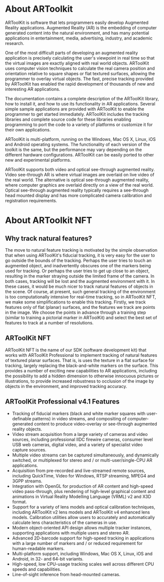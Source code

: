 # About ARToolkit

ARToolKit is software that lets programmers easily develop Augmented Reality applications. Augmented Reality (AR) is the embedding of computer generated content into the natural environment, and has many potential applications in entertainment, media, advertising, industry, and academic research.

One of the most difficult parts of developing an augmented reality application is precisely calculating the user's viewpoint in real time so that the virtual images are exactly aligned with real world objects. ARToolKit uses computer vision techniques to calculate the real camera position and orientation relative to square shapes or flat textured surfaces, allowing the programmer to overlay virtual objects. The fast, precise tracking provided by ARToolKit has enabled the rapid development of thousands of new and interesting AR applications.

The documentation contains a complete description of the ARToolKit library, how to install it, and how to use its functionality in AR applications. Several simple sample applications are provided with ARToolKit to enable the programmer to get started immediately. ARToolKit includes the tracking libraries and complete source code for these libraries enabling programming to port the code to a variety of platforms or customize it for their own applications.

ARToolKit is multi-platform, running on the Windows, Mac OS X, Linux, iOS and Android operating systems. The functionality of each version of the toolkit is the same, but the performance may vary depending on the different hardware configurations. ARToolKit can be easily ported to other new and experimental platforms.

ARToolKit supports both video and optical see-through augmented reality. Video see-through AR is where virtual images are overlaid on live video of the real world. The alternative is optical see-through augmented reality, where computer graphics are overlaid directly on a view of the real world. Optical see-through augmented reality typically requires a see-through head mounted display and has more complicated camera calibration and registration requirements.

# About ARToolkit NFT

## Why track natural features?

The move to natural feature tracking is motivated by the simple observation that when using ARToolKit's fiducial tracking, it is very easy for the user to go outside the bounds of the tracking. Perhaps the user tries to touch an augmented object, and inadvertently obscures one of the markers being used for tracking. Or perhaps the user tries to get up close to an object, resulting in the marker straying outside the limited frame of the camera. In both cases, tracking will be lost and the augmented environment with it. In these cases, it would be much nicer to track natural features of objects in the scene. Of course, at present, such general tracking of the environment is too computationally intensive for real-time tracking, so in ARToolKit NFT, we make some simplifications to enable this tracking. Firstly, we track features only of flat (planar) surfaces, and the features we track are points in the image. We choose the points in advance through a training step (similar to training a pictorial marker in ARToolKit) and select the best set of features to track at a number of resolutions.

## ARToolKit NFT

ARToolKit NFT is the name of our SDK (software development kit) that works with ARToolKit Professional to implement tracking of natural features of textured planar surfaces. That is, is uses the texture in a flat surface for tracking, largely replacing the black-and-white markers on the surface. This provides a number of exciting new capabilities to AR applications, including the possibility to add a hidden dimension to otherwise innocuous pictures or illustrations, to provide increased robustness to occlusion of the image by objects in the environment, and improved tracking accuracy.

## ARToolKit Professional v4.1 Features

- Tracking of fiducial markers (black and white marker squares with user-definable patterns) in video streams, and compositing of computer-generated content to produce video-overlay or see-through augmented reality objects.
- Video stream acquisition from a large variety of cameras and video sources, including professional IIDC firewire cameras, consumer level USB web cameras, digital video, and a variety of specialist video capture sources.
- Multiple video streams can be captured simultaneously, and dynamically switched, or multiplexed for stereo and / or multi-user/single-CPU AR applications.
- Acquisition from pre-recorded and live-streamed remote sources, including QuickTime, Video for Windows, RTSP streaming, MPEG4 and 3GPP streams.
- Integration with OpenGL for production of AR content and high-speed video pass-through, plus rendering of high-level graphical content and animations in Virtual Reality Modelling Language (VRML) v2 and X3D format.
- Support for a variety of lens models and optical calibration techniques, including ARToolKit v2 lens models and ARToolKit v4 enhanced lens models. Calibration utilities allow users to accurately and automatically calculate lens characteristics of the cameras in use.
- Modern object-oriented API design allows multiple tracker instances, supporting applications with multiple users and stereo AR.
- Advanced 2D-barcode support for high-speed tracking in applications with a large number of markers and / or reduced requirement for human-readable markers.
- Multi-platform support, including Windows, Mac OS X, Linux, iOS and Android, in 32- and 64-bit variants.
- High-speed, low CPU-usage tracking scales well across different CPU speeds and capabilities.
- Line-of-sight inference from head-mounted cameras.
